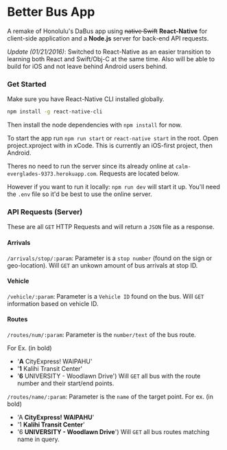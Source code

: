# Better Bus App

A remake of Honolulu's DaBus app using ~~native Swift~~ **React-Native** for client-side application and a **Node.js** server for back-end API requests.

*Update (01/21/2016)*: Switched to React-Native as an easier transition to learning both React and Swift/Obj-C at the same time. Also will be able to build for iOS and not leave behind Android users behind. 

### Get Started

Make sure you have React-Native CLI installed globally. 

```bash
npm install -g react-native-cli
``` 

Then install the node dependencies with `npm install` for now. 

To start the app run `npm run start` or `react-native start` in the root. Open project.xproject with in xCode. This is currently an iOS-first project, then Android. 

Theres no need to run the server since its already online at `calm-everglades-9373.herokuapp.com`. Requests are located below. 

However if you want to run it locally: `npm run dev` will start it up. You'll need the `.env` file so it'd be best to use the online server.  

### API Requests (Server)
These are all `GET` HTTP Requests and will return a `JSON` file as a response.

#### Arrivals
`/arrivals/stop/:param`: Parameter is a `stop number` (found on the sign or geo-location). Will `GET` an unkown amount of bus arrivals at stop ID.

#### Vehicle
`/vehicle/:param`: Parameter is a `Vehicle ID` found on the bus. Will `GET` information based on vehicle ID.

#### Routes
`/routes/num/:param`: Parameter is the `number/text` of the bus route. 

For Ex. (in bold)
  * '**A** CityExpress! WAIPAHU'
  * '**1** Kalihi Transit Center'
  * '**6** UNIVERSITY - Woodlawn Drive')
Will `GET` all bus with the route number and their start/end points.

`/routes/name/:param`: Parameter is the `name` of the target point.
For ex. (in bold) 
  * 'A **CityExpress! WAIPAHU**'
  * '1 **Kalihi Transit Center**'
  * '6 **UNIVERSITY - Woodlawn Drive**')
Will `GET` all bus routes matching name in query.
